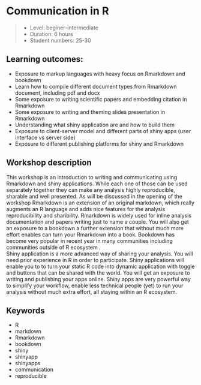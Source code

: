 # Communication in R

> - Level: beginer-intermediate
> - Duration: 6 hours
> - Student numbers: 25-30

## Learning outcomes:

- Exposure to markup languages with heavy focus on Rmarkdown and bookdown
- Learn how to compile different document types from Rmarkdown document, including pdf and docx
- Some exposure to writing scientific papers and embedding citation in Rmarkdown
- Some exposure to writing and theming slides presentation in Rmarkdown
- Understanding what shiny application are and how to build them
- Exposure to client-server model and different parts of shiny apps (user interface vs server side)
- Exposure to different publishing platforms for shiny and Rmarkdown

## Workshop description

This workshop is an introduction to writing and communicating using Rmarkdown and shiny applications. While each one of those can be used separately together they can make any analysis highly reproducible, sharable and well presented. As will be discussed in the opening of the workshop Rmarkdown is an extension of an original markdown, which really augments an R language and adds nice features for the analysis reproducibility and sharibility. Rmarkdown is widely used for inline analysis documentation and papers writing just to name a couple. You will also get an exposure to a bookdown a further extension that without much more effort enables can turn your Rmarkdown into a book. Bookdown has become very popular in recent year in many communities including communities outside of R ecosystem .  
Shiny application is a more advanced way of sharing your analysis. You will need prior experience in R in order to participate. Shiny applications will enable you to to turn your static R code into dynamic application with toggle and buttons that can be shared with the world. You will get an exposure to writing and publishing your apps online. Shiny apps are very powerful way to simplify your workflow, enable less technical people (yet) to run your analysis without much extra effort, all staying within an R ecosystem. 

## Keywords

- R
- markdown
- Rmarkdown
- bookdown
- shiny
- shinyapp
- shinyapps
- communication
- reproducible
